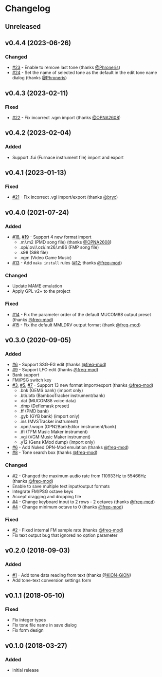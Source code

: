 # Changelog

## Unreleased

## v0.4.4 (2023-06-26)

### Changed

- [#23] - Enable to remove last tone (thanks [@Phroneris])
- [#24] - Set the name of selected tone as the default in the edit tone name dialog (thanks [@Phroneris])

[@Phroneris]: https://github.com/Phroneris

[#23]: https://github.com/rerrahkr/YM2608-Tone-Editor/issues/23
[#24]: https://github.com/rerrahkr/YM2608-Tone-Editor/issues/24

## v0.4.3 (2023-02-11)

### Fixed

- [#22] - Fix incorrect .vgm import (thanks [@OPNA2608])

[#22]: https://github.com/rerrahkr/YM2608-Tone-Editor/issues/22

## v0.4.2 (2023-02-04)

### Added

- Support .fui (Furnace instrument file) import and export

## v0.4.1 (2023-01-13)

### Fixed

- [#21] - Fix incorrect .vgi import/export (thanks [@bryc])

[@bryc]: https://github.com/bryc

[#21]: https://github.com/rerrahkr/YM2608-Tone-Editor/issues/21

## v0.4.0 (2021-07-24)

### Added

- [#18], [#19] - Support 4 new format import
  - .m/.m2 (PMD song file) (thanks [@OPNA2608])
  - .opi/.ovi/.ozi/.m26/.m86 (FMP song file)
  - .s98 (S98 file)
  - .vgm (Video Game Music)
- [#13] - Add `make install` rules ([#12]; thanks [@freq-mod])

### Changed

- Update MAME emulation
- Apply GPL v2+ to the project

### Fixed

- [#14] - Fix the parameter order of the default MUCOM88 output preset (thanks [@freq-mod])
- [#15] - Fix the default MMLDRV output format (thank [@freq-mod])

[@OPNA2608]: https://github.com/OPNA2608

[#12]: https://github.com/rerrahkr/YM2608-Tone-Editor/issues/12
[#13]: https://github.com/rerrahkr/YM2608-Tone-Editor/pull/13
[#14]: https://github.com/rerrahkr/YM2608-Tone-Editor/issues/14
[#15]: https://github.com/rerrahkr/YM2608-Tone-Editor/issues/15
[#18]: https://github.com/rerrahkr/YM2608-Tone-Editor/issues/18
[#19]: https://github.com/rerrahkr/YM2608-Tone-Editor/issues/19

## v0.3.0 (2020-09-05)

### Added

- [#6] - Support SSG-EG edit (thanks [@freq-mod])
- [#9] - Support LFO edit (thanks [@freq-mod])
- Bank support
- FM/PSG switch key
- [#3], [#5], [#7] - Support 13 new format import/export (thanks [@freq-mod])
  - .bnk (GEMS bank) (import only)
  - .bti/.btb (BambooTracker instrument/bank)
  - .dat (MUCOM88 voice data)
  - .dmp (Deflemask preset)
  - .ff (PMD bank)
  - .gyb (GYB bank) (import only)
  - .ins (MVSTracker instrument)
  - .opni/.wopn (OPN2BankEditor imstrument/bank)
  - .tfi (TFM Music Maker instrument)
  - .vgi (VGM Music Maker instrument)
  - .y12 (Gens KMod dump) (import only)
- [#6] - Add Nuked OPN-Mod emulation (thanks [@freq-mod])
- [#8] - Tone search box (thanks [@freq-mod])

### Changed

- [#2] - Changed the maximum audio rate from 110933Hz to 55466Hz (thanks [@freq-mod])
- Enable to save multiple text input/output formats
- Integrate FM/PSG octave keys
- Accept dragging and dropping file
- [#4] - Change keyboard input to 2 rows - 2 octaves (thanks [@freq-mod])
- [#4] - Change minimum octave to 0 (thanks [@freq-mod])

### Fixed

- [#2] - Fixed internal FM sample rate (thanks [@freq-mod])
- Fix text output bug that ignored no option parameter

[@freq-mod]: https://github.com/freq-mod

[#2]: https://github.com/rerrahkr/YM2608-Tone-Editor/pull/2
[#3]: https://github.com/rerrahkr/YM2608-Tone-Editor/issues/3
[#4]: https://github.com/rerrahkr/YM2608-Tone-Editor/issues/4
[#5]: https://github.com/rerrahkr/YM2608-Tone-Editor/issues/5
[#6]: https://github.com/rerrahkr/YM2608-Tone-Editor/issues/6
[#7]: https://github.com/rerrahkr/YM2608-Tone-Editor/issues/7
[#8]: https://github.com/rerrahkr/YM2608-Tone-Editor/issues/8
[#9]: https://github.com/rerrahkr/YM2608-Tone-Editor/issues/9

## v0.2.0 (2018-09-03)

### Added

- [#1] - Add tone data reading from text (thanks [@KiON-GiON])
- Add tone-text conversion settings form

[@KiON-GiON]: https://github.com/KiON-GiON

[#1]: https://github.com/rerrahkr/YM2608-Tone-Editor/issues/1

## v0.1.1 (2018-05-10)

### Fixed

- Fix integer types
- Fix tone file name in save dialog
- Fix form design

## v0.1.0 (2018-03-27)

### Added

- Initial release
